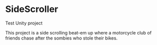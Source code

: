 SideScroller
============

Test Unity project

This project is a side scrolling beat-em up where a motorcycle club of friends chase after the sombies who stole their bikes.
